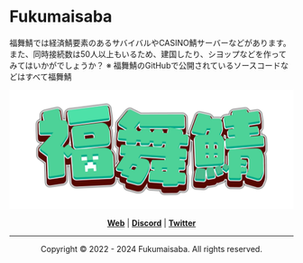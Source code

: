# Fukumaisaba
福舞鯖では経済鯖要素のあるサバイバルやCASINO鯖サーバーなどがあります。<br>
また、同時接続数は50人以上もいるため、建国したり、シヨップなどを作ってみてはいかがでしょうか？
※ 福舞鯖のGitHubで公開されているソースコードなどはすべて福舞鯖

![](/profile/logo.png)
<p align="center"><strong><a href="https://fukumaisaba.net/">Web</a></strong> | <strong><a href="https://dc.fukumaisaba.net">Discord</a></strong> | <strong><a href="https://twitter.com/fukumaisaba">Twitter</a></strong></p>

-----

<p align="center">Copyright © 2022 - 2024 Fukumaisaba. All rights reserved.</p>

